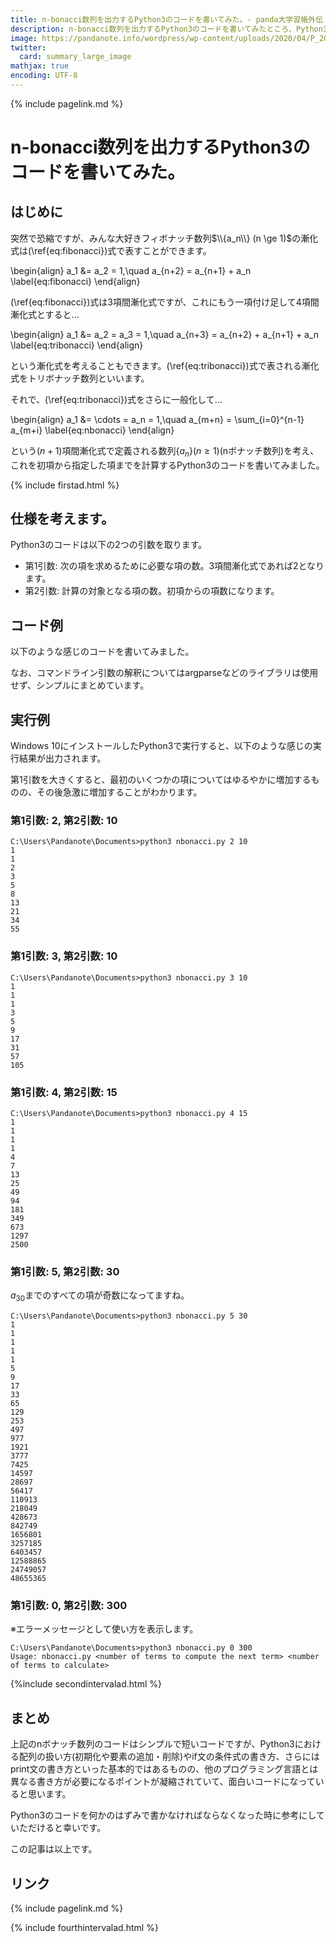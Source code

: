 ```yaml
---
title: n-bonacci数列を出力するPython3のコードを書いてみた。- panda大学習帳外伝
description: n-bonacci数列を出力するPython3のコードを書いてみたところ、Python3のおさらいが捗った件。
image: https://pandanote.info/wordpress/wp-content/uploads/2020/04/P_20200416_185914_vHDR_On_HP-scaled.jpg
twitter:
  card: summary_large_image
mathjax: true
encoding: UTF-8
---
```

{% include pagelink.md %}
# n-bonacci数列を出力するPython3のコードを書いてみた。
## はじめに
突然で恐縮ですが、みんな大好きフィボナッチ数列$\\{a_n\\} (n \ge 1)$の漸化式は(\ref{eq:fibonacci})式で表すことができます。

\begin{align}
a_1 &= a_2 = 1,\quad a_{n+2} = a_{n+1} + a_n \label{eq:fibonacci}
\end{align}

(\ref{eq:fibonacci})式は3項間漸化式ですが、これにもう一項付け足して4項間漸化式とすると…

\begin{align}
a_1 &= a_2 = a_3 = 1,\quad a_{n+3} = a_{n+2} + a_{n+1} + a_n \label{eq:tribonacci}
\end{align}

という漸化式を考えることもできます。(\ref{eq:tribonacci})式で表される漸化式をトリボナッチ数列といいます。

それで、(\ref{eq:tribonacci})式をさらに一般化して…

\begin{align}
a_1 &= \cdots = a_n = 1,\quad a_{m+n} = \sum_{i=0}^{n-1} a_{m+i} \label{eq:nbonacci}
\end{align}

という$(n+1)$項間漸化式で定義される数列$\{a_n\} (n \ge 1)$(nボナッチ数列)を考え、これを初項から指定した項までを計算するPython3のコードを書いてみました。

{% include firstad.html %}

## 仕様を考えます。
Python3のコードは以下の2つの引数を取ります。
* 第1引数: 次の項を求めるために必要な項の数。3項間漸化式であれば2となります。
* 第2引数: 計算の対象となる項の数。初項からの項数になります。
## コード例
以下のような感じのコードを書いてみました。

なお、コマンドライン引数の解釈についてはargparseなどのライブラリは使用せず、シンプルにまとめています。
<script src="https://gist.github.com/pandanote-info/8838de42bfe8cef428125cd810c452a1.js"></script>
## 実行例
Windows 10にインストールしたPython3で実行すると、以下のような感じの実行結果が出力されます。

第1引数を大きくすると、最初のいくつかの項についてはゆるやかに増加するものの、その後急激に増加することがわかります。
### 第1引数: 2, 第2引数: 10
```
C:\Users\Pandanote\Documents>python3 nbonacci.py 2 10
1
1
2
3
5
8
13
21
34
55
```
### 第1引数: 3, 第2引数: 10
```
C:\Users\Pandanote\Documents>python3 nbonacci.py 3 10
1
1
1
3
5
9
17
31
57
105
```
### 第1引数: 4, 第2引数: 15
```
C:\Users\Pandanote\Documents>python3 nbonacci.py 4 15
1
1
1
1
4
7
13
25
49
94
181
349
673
1297
2500
```
### 第1引数: 5, 第2引数: 30
$a_{30}$までのすべての項が奇数になってますね。
```
C:\Users\Pandanote\Documents>python3 nbonacci.py 5 30
1
1
1
1
1
5
9
17
33
65
129
253
497
977
1921
3777
7425
14597
28697
56417
110913
218049
428673
842749
1656801
3257185
6403457
12588865
24749057
48655365
```
### 第1引数: 0, 第2引数: 300
※エラーメッセージとして使い方を表示します。
```
C:\Users\Pandanote\Documents>python3 nbonacci.py 0 300
Usage: nbonacci.py <number of terms to compute the next term> <number of terms to calculate>
```

{%include secondintervalad.html %}

## まとめ
上記のnボナッチ数列のコードはシンプルで短いコードですが、Python3における配列の扱い方(初期化や要素の追加・削除)やif文の条件式の書き方、さらにはprint文の書き方といった基本的ではあるものの、他のプログラミング言語とは異なる書き方が必要になるポイントが凝縮されていて、面白いコードになっていると思います。

Python3のコードを何かのはずみで書かなければならなくなった時に参考にしていただけると幸いです。

この記事は以上です。
## リンク
{% include pagelink.md %}

{% include fourthintervalad.html %}
